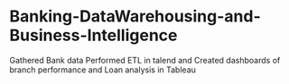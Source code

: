# Banking-DataWarehousing-and-Business-Intelligence
Gathered Bank data Performed ETL in talend and Created dashboards of branch performance and Loan analysis in Tableau

